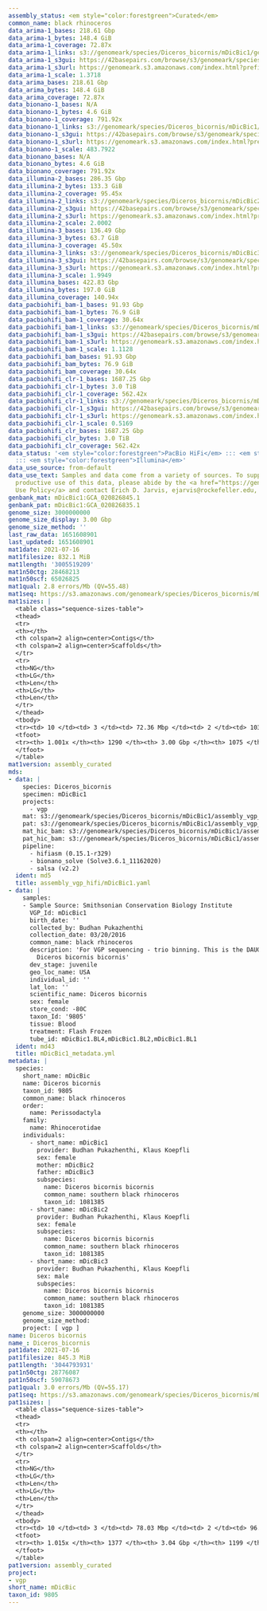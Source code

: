 ```yaml
---
assembly_status: <em style="color:forestgreen">Curated</em>
common_name: black rhinoceros
data_arima-1_bases: 218.61 Gbp
data_arima-1_bytes: 148.4 GiB
data_arima-1_coverage: 72.87x
data_arima-1_links: s3://genomeark/species/Diceros_bicornis/mDicBic1/genomic_data/arima/<br>
data_arima-1_s3gui: https://42basepairs.com/browse/s3/genomeark/species/Diceros_bicornis/mDicBic1/genomic_data/arima/
data_arima-1_s3url: https://genomeark.s3.amazonaws.com/index.html?prefix=species/Diceros_bicornis/mDicBic1/genomic_data/arima/
data_arima-1_scale: 1.3718
data_arima_bases: 218.61 Gbp
data_arima_bytes: 148.4 GiB
data_arima_coverage: 72.87x
data_bionano-1_bases: N/A
data_bionano-1_bytes: 4.6 GiB
data_bionano-1_coverage: 791.92x
data_bionano-1_links: s3://genomeark/species/Diceros_bicornis/mDicBic1/genomic_data/bionano/<br>
data_bionano-1_s3gui: https://42basepairs.com/browse/s3/genomeark/species/Diceros_bicornis/mDicBic1/genomic_data/bionano/
data_bionano-1_s3url: https://genomeark.s3.amazonaws.com/index.html?prefix=species/Diceros_bicornis/mDicBic1/genomic_data/bionano/
data_bionano-1_scale: 483.7922
data_bionano_bases: N/A
data_bionano_bytes: 4.6 GiB
data_bionano_coverage: 791.92x
data_illumina-2_bases: 286.35 Gbp
data_illumina-2_bytes: 133.3 GiB
data_illumina-2_coverage: 95.45x
data_illumina-2_links: s3://genomeark/species/Diceros_bicornis/mDicBic2/genomic_data/illumina/<br>
data_illumina-2_s3gui: https://42basepairs.com/browse/s3/genomeark/species/Diceros_bicornis/mDicBic2/genomic_data/illumina/
data_illumina-2_s3url: https://genomeark.s3.amazonaws.com/index.html?prefix=species/Diceros_bicornis/mDicBic2/genomic_data/illumina/
data_illumina-2_scale: 2.0002
data_illumina-3_bases: 136.49 Gbp
data_illumina-3_bytes: 63.7 GiB
data_illumina-3_coverage: 45.50x
data_illumina-3_links: s3://genomeark/species/Diceros_bicornis/mDicBic3/genomic_data/illumina/<br>
data_illumina-3_s3gui: https://42basepairs.com/browse/s3/genomeark/species/Diceros_bicornis/mDicBic3/genomic_data/illumina/
data_illumina-3_s3url: https://genomeark.s3.amazonaws.com/index.html?prefix=species/Diceros_bicornis/mDicBic3/genomic_data/illumina/
data_illumina-3_scale: 1.9949
data_illumina_bases: 422.83 Gbp
data_illumina_bytes: 197.0 GiB
data_illumina_coverage: 140.94x
data_pacbiohifi_bam-1_bases: 91.93 Gbp
data_pacbiohifi_bam-1_bytes: 76.9 GiB
data_pacbiohifi_bam-1_coverage: 30.64x
data_pacbiohifi_bam-1_links: s3://genomeark/species/Diceros_bicornis/mDicBic1/genomic_data/pacbio_hifi/<br>
data_pacbiohifi_bam-1_s3gui: https://42basepairs.com/browse/s3/genomeark/species/Diceros_bicornis/mDicBic1/genomic_data/pacbio_hifi/
data_pacbiohifi_bam-1_s3url: https://genomeark.s3.amazonaws.com/index.html?prefix=species/Diceros_bicornis/mDicBic1/genomic_data/pacbio_hifi/
data_pacbiohifi_bam-1_scale: 1.1128
data_pacbiohifi_bam_bases: 91.93 Gbp
data_pacbiohifi_bam_bytes: 76.9 GiB
data_pacbiohifi_bam_coverage: 30.64x
data_pacbiohifi_clr-1_bases: 1687.25 Gbp
data_pacbiohifi_clr-1_bytes: 3.0 TiB
data_pacbiohifi_clr-1_coverage: 562.42x
data_pacbiohifi_clr-1_links: s3://genomeark/species/Diceros_bicornis/mDicBic1/genomic_data/pacbio_hifi/<br>
data_pacbiohifi_clr-1_s3gui: https://42basepairs.com/browse/s3/genomeark/species/Diceros_bicornis/mDicBic1/genomic_data/pacbio_hifi/
data_pacbiohifi_clr-1_s3url: https://genomeark.s3.amazonaws.com/index.html?prefix=species/Diceros_bicornis/mDicBic1/genomic_data/pacbio_hifi/
data_pacbiohifi_clr-1_scale: 0.5169
data_pacbiohifi_clr_bases: 1687.25 Gbp
data_pacbiohifi_clr_bytes: 3.0 TiB
data_pacbiohifi_clr_coverage: 562.42x
data_status: '<em style="color:forestgreen">PacBio HiFi</em> ::: <em style="color:forestgreen">Arima</em>
  ::: <em style="color:forestgreen">Illumina</em>'
data_use_source: from-default
data_use_text: Samples and data come from a variety of sources. To support fair and
  productive use of this data, please abide by the <a href="https://genome10k.soe.ucsc.edu/data-use-policies/">Data
  Use Policy</a> and contact Erich D. Jarvis, ejarvis@rockefeller.edu, with any questions.
genbank_mat: mDicBic1:GCA_020826845.1
genbank_pat: mDicBic1:GCA_020826835.1
genome_size: 3000000000
genome_size_display: 3.00 Gbp
genome_size_method: ''
last_raw_data: 1651608901
last_updated: 1651608901
mat1date: 2021-07-16
mat1filesize: 832.1 MiB
mat1length: '3005519209'
mat1n50ctg: 28468213
mat1n50scf: 65026825
mat1qual: 2.8 errors/Mb (QV=55.48)
mat1seq: https://s3.amazonaws.com/genomeark/species/Diceros_bicornis/mDicBic1/assembly_curated/mDicBic1.mat.cur.20210716.fasta.gz
mat1sizes: |
  <table class="sequence-sizes-table">
  <thead>
  <tr>
  <th></th>
  <th colspan=2 align=center>Contigs</th>
  <th colspan=2 align=center>Scaffolds</th>
  </tr>
  <tr>
  <th>NG</th>
  <th>LG</th>
  <th>Len</th>
  <th>LG</th>
  <th>Len</th>
  </tr>
  </thead>
  <tbody>
  <tr><td> 10 </td><td> 3 </td><td> 72.36 Mbp </td><td> 2 </td><td> 103.33 Mbp </td></tr><tr><td> 20 </td><td> 8 </td><td> 57.68 Mbp </td><td> 5 </td><td> 95.94 Mbp </td></tr><tr><td> 30 </td><td> 13 </td><td> 52.99 Mbp </td><td> 8 </td><td> 87.87 Mbp </td></tr><tr><td> 40 </td><td> 20 </td><td> 37.17 Mbp </td><td> 12 </td><td> 78.38 Mbp </td></tr><tr style="background-color:#cccccc;"><td> 50 </td><td> 30 </td><td style="background-color:#88ff88;"> 28.47 Mbp </td><td> 16 </td><td style="background-color:#88ff88;"> 65.03 Mbp </td></tr><tr><td> 60 </td><td> 42 </td><td> 21.09 Mbp </td><td> 21 </td><td> 59.65 Mbp </td></tr><tr><td> 70 </td><td> 58 </td><td> 16.41 Mbp </td><td> 27 </td><td> 46.42 Mbp </td></tr><tr><td> 80 </td><td> 81 </td><td> 8.35 Mbp </td><td> 34 </td><td> 37.10 Mbp </td></tr><tr><td> 90 </td><td> 169 </td><td> 1.59 Mbp </td><td> 53 </td><td> 3.87 Mbp </td></tr><tr><td> 100 </td><td> 1155 </td><td> 38.79 Kbp </td><td> 907 </td><td> 42.32 Kbp </td></tr></tbody>
  <tfoot>
  <tr><th> 1.001x </th><th> 1290 </th><th> 3.00 Gbp </th><th> 1075 </th><th> 3.01 Gbp </th></tr>
  </tfoot>
  </table>
mat1version: assembly_curated
mds:
- data: |
    species: Diceros_bicornis
    specimen: mDicBic1
    projects:
      - vgp
    mat: s3://genomeark/species/Diceros_bicornis/mDicBic1/assembly_vgp_hifi/mDicBic1.mat.asm.20210507.fasta.gz
    pat: s3://genomeark/species/Diceros_bicornis/mDicBic1/assembly_vgp_hifi/mDicBic1.pat.asm.20210507.fasta.gz
    mat_hic_bam: s3://genomeark/species/Diceros_bicornis/mDicBic1/assembly_vgp_hifi/evaluation/pretext/mat_s2/mDicBic1_mat_s2.bam
    pat_hic_bam: s3://genomeark/species/Diceros_bicornis/mDicBic1/assembly_vgp_hifi/evaluation/pretext/pat_s2/mDicBic1_pat_s2.bam
    pipeline:
      - hifiasm (0.15.1-r329)
      - bionano_solve (Solve3.6.1_11162020)
      - salsa (v2.2)
  ident: md5
  title: assembly_vgp_hifi/mDicBic1.yaml
- data: |
    samples:
    - Sample Source: Smithsonian Conservation Biology Institute
      VGP_Id: mDicBic1
      birth_date: ''
      collected_by: Budhan Pukazhenthi
      collection_date: 03/20/2016
      common_name: black rhinoceros
      description: 'For VGP sequencing - trio binning. This is the DAUGHTER.; subspecies:
        Diceros bicornis bicornis'
      dev_stage: juvenile
      geo_loc_name: USA
      individual_id: ''
      lat_lon: ''
      scientific_name: Diceros bicornis
      sex: female
      store_cond: -80C
      taxon_Id: '9805'
      tissue: Blood
      treatment: Flash Frozen
      tube_id: mDicBic1.BL4,mDicBic1.BL2,mDicBic1.BL1
  ident: md43
  title: mDicBic1_metadata.yml
metadata: |
  species:
    short_name: mDicBic
    name: Diceros bicornis
    taxon_id: 9805
    common_name: black rhinoceros
    order:
      name: Perissodactyla
    family:
      name: Rhinocerotidae
    individuals:
      - short_name: mDicBic1
        provider: Budhan Pukazhenthi, Klaus Koepfli
        sex: female
        mother: mDicBic2
        father: mDicBic3
        subspecies:
          name: Diceros bicornis bicornis
          common_name: southern black rhinoceros
          taxon_id: 1081385
      - short_name: mDicBic2
        provider: Budhan Pukazhenthi, Klaus Koepfli
        sex: female
        subspecies:
          name: Diceros bicornis bicornis
          common_name: southern black rhinoceros
          taxon_id: 1081385
      - short_name: mDicBic3
        provider: Budhan Pukazhenthi, Klaus Koepfli
        sex: male
        subspecies:
          name: Diceros bicornis bicornis
          common_name: southern black rhinoceros
          taxon_id: 1081385
    genome_size: 3000000000
    genome_size_method:
    project: [ vgp ]
name: Diceros bicornis
name_: Diceros_bicornis
pat1date: 2021-07-16
pat1filesize: 845.3 MiB
pat1length: '3044793931'
pat1n50ctg: 28776087
pat1n50scf: 59078673
pat1qual: 3.0 errors/Mb (QV=55.17)
pat1seq: https://s3.amazonaws.com/genomeark/species/Diceros_bicornis/mDicBic1/assembly_curated/mDicBic1.pat.decon.20210716.fasta.gz
pat1sizes: |
  <table class="sequence-sizes-table">
  <thead>
  <tr>
  <th></th>
  <th colspan=2 align=center>Contigs</th>
  <th colspan=2 align=center>Scaffolds</th>
  </tr>
  <tr>
  <th>NG</th>
  <th>LG</th>
  <th>Len</th>
  <th>LG</th>
  <th>Len</th>
  </tr>
  </thead>
  <tbody>
  <tr><td> 10 </td><td> 3 </td><td> 78.03 Mbp </td><td> 2 </td><td> 96.73 Mbp </td></tr><tr><td> 20 </td><td> 7 </td><td> 64.02 Mbp </td><td> 5 </td><td> 86.64 Mbp </td></tr><tr><td> 30 </td><td> 13 </td><td> 42.80 Mbp </td><td> 9 </td><td> 78.03 Mbp </td></tr><tr><td> 40 </td><td> 21 </td><td> 33.29 Mbp </td><td> 13 </td><td> 66.77 Mbp </td></tr><tr style="background-color:#cccccc;"><td> 50 </td><td> 31 </td><td style="background-color:#88ff88;"> 28.78 Mbp </td><td> 18 </td><td style="background-color:#88ff88;"> 59.08 Mbp </td></tr><tr><td> 60 </td><td> 43 </td><td> 21.06 Mbp </td><td> 24 </td><td> 48.17 Mbp </td></tr><tr><td> 70 </td><td> 59 </td><td> 14.84 Mbp </td><td> 31 </td><td> 35.88 Mbp </td></tr><tr><td> 80 </td><td> 88 </td><td> 8.30 Mbp </td><td> 40 </td><td> 25.47 Mbp </td></tr><tr><td> 90 </td><td> 162 </td><td> 1.97 Mbp </td><td> 68 </td><td> 4.05 Mbp </td></tr><tr><td> 100 </td><td> 622 </td><td> 146.66 Kbp </td><td> 445 </td><td> 165.21 Kbp </td></tr></tbody>
  <tfoot>
  <tr><th> 1.015x </th><th> 1377 </th><th> 3.04 Gbp </th><th> 1199 </th><th> 3.04 Gbp </th></tr>
  </tfoot>
  </table>
pat1version: assembly_curated
project:
- vgp
short_name: mDicBic
taxon_id: 9805
---
```

